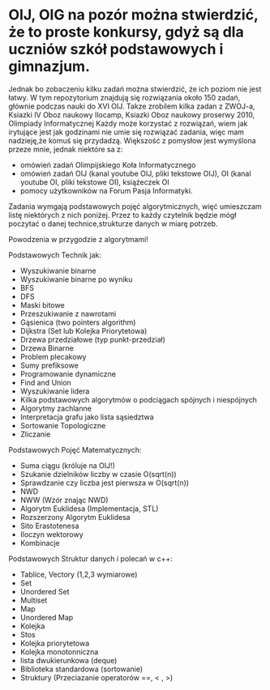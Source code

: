 # OIJ, OIG na pozór można stwierdzić, że to proste konkursy, gdyż są dla uczniów szkół podstawowych i gimnazjum.
Jednak bo zobaczeniu kilku zadań można stwierdzić, że ich poziom nie jest łatwy.
W tym repozytorium znajdują się rozwiązania około 150 zadań, głównie podczas nauki do XVI OIJ.
Takze zrobilem kilka zadan z ZWOJ-a, Ksiazki IV Oboz naukowy Ilocamp, Ksiazki Oboz naukowy proserwy 2010, Olimpiady Informatycznej
Każdy może korzystać z rozwiązań, wiem jak irytujące jest jak godzinami nie umie się rozwiązać zadania, więc mam nadzieję,że komuś się przydadzą.
 Większość z pomysłow jest wymyślona przeze mnie, jednak niektóre sa z:
- omówień zadań Olimpijskiego Koła Informatycznego
- omówień zadań OIJ (kanal youtube OIJ, pliki tekstowe OIJ), OI (kanal youtube OI, pliki tekstowe OI), książeczek OI
- pomocy użytkowników na Forum Pasja Informatyki.

Zadania wymgają podstawowych pojęć algorytmicznych, więć umieszczam listę niektórych z nich poniżej.
Przez to każdy czytelnik będzie mógł poczytać o danej technice,strukturze danych w miarę potrzeb.


Powodzenia w przygodzie z algorytmami!


Podstawowych Technik jak:
- Wyszukiwanie binarne
- Wyszukiwanie binarne po wyniku
- BFS
- DFS
- Maski bitowe
- Przeszukiwanie z nawrotami
- Gąsienica (two pointers algorithm)
- Dijkstra (Set lub Kolejka Priorytetowa)
- Drzewa przedziałowe (typ punkt-przedział)
- Drzewa Binarne
- Problem plecakowy
- Sumy prefiksowe
- Programowanie dynamiczne
- Find and Union
- Wyszukiwanie lidera
- Kilka podstawowych algorytmów o podciągach spójnych i niespójnych
- Algorytmy zachlanne
- Interpretacja grafu jako lista sąsiedztwa
- Sortowanie Topologiczne
- Zliczanie

Podstawowych Pojęć Matematycznych:
- Suma ciągu (króluje na OIJ!)
- Szukanie dzielników liczby w czasie O(sqrt(n))
- Sprawdzanie czy liczba jest pierwsza w O(sqrt(n))
- NWD
- NWW (Wzór znając NWD)
- Algorytm Euklidesa (Implementacja, STL)
- Rozszerzony Algorytm Euklidesa
- Sito Erastotenesa
- Iloczyn wektorowy
- Kombinacje

Podstawowych Struktur danych i polecań w c++:
- Tablice, Vectory (1,2,3 wymiarowe)
- Set
- Unordered Set
- Multiset
- Map
- Unordered Map
- Kolejka
- Stos
- Kolejka priorytetowa
- Kolejka monotonniczna
- lista dwukierunkowa (deque)
- Biblioteka standardowa (sortowanie)
- Struktury (Przeciazanie operatorów ==, < , >)
